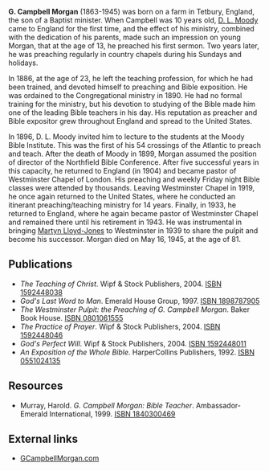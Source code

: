 **G. Campbell Morgan** (1863-1945) was born on a farm in Tetbury,
England, the son of a Baptist minister. When Campbell was 10 years
old, [D. L. Moody](D._L._Moody "D. L. Moody") came to England for
the first time, and the effect of his ministry, combined with the
dedication of his parents, made such an impression on young Morgan,
that at the age of 13, he preached his first sermon. Two years
later, he was preaching regularly in country chapels during his
Sundays and holidays.

In 1886, at the age of 23, he left the teaching profession, for
which he had been trained, and devoted himself to preaching and
Bible exposition. He was ordained to the Congregational ministry in
1890. He had no formal training for the ministry, but his devotion
to studying of the Bible made him one of the leading Bible teachers
in his day. His reputation as preacher and Bible expositor grew
throughout England and spread to the United States.

In 1896, D. L. Moody invited him to lecture to the students at the
Moody Bible Institute. This was the first of his 54 crossings of
the Atlantic to preach and teach. After the death of Moody in 1899,
Morgan assumed the position of director of the Northfield Bible
Conference. After five successful years in this capacity, he
returned to England (in 1904) and became pastor of Westminster
Chapel of London. His preaching and weekly Friday night Bible
classes were attended by thousands. Leaving Westminster Chapel in
1919, he once again returned to the United States, where he
conducted an itinerant preaching/teaching ministry for 14 years.
Finally, in 1933, he returned to England, where he again became
pastor of Westminster Chapel and remained there until his
retirement in 1943. He was instrumental in bringing
[Martyn Lloyd-Jones](Martyn_Lloyd-Jones "Martyn Lloyd-Jones") to
Westminster in 1939 to share the pulpit and become his successor.
Morgan died on May 16, 1945, at the age of 81.

## Publications

-   *The Teaching of Christ*. Wipf & Stock Publishers, 2004.
    [ISBN 1592448038](http://www.theopedia.com/Special:BookSources/1592448038)
-   *God's Last Word to Man*. Emerald House Group, 1997.
    [ISBN 1898787905](http://www.theopedia.com/Special:BookSources/1898787905)
-   *The Westminster Pulpit: the Preaching of G. Campbell Morgan*.
    Baker Book House.
    [ISBN 0801061555](http://www.theopedia.com/Special:BookSources/0801061555)
-   *The Practice of Prayer*. Wipf & Stock Publishers, 2004.
    [ISBN 1592448046](http://www.theopedia.com/Special:BookSources/1592448046)
-   *God's Perfect Will*. Wipf & Stock Publishers, 2004.
    [ISBN 1592448011](http://www.theopedia.com/Special:BookSources/1592448011)
-   *An Exposition of the Whole Bible*. HarperCollins Publishers,
    1992.
    [ISBN 0551024135](http://www.theopedia.com/Special:BookSources/0551024135)

## Resources

-   Murray, Harold. *G. Campbell Morgan: Bible Teacher*.
    Ambassador-Emerald International, 1999.
    [ISBN 1840300469](http://www.theopedia.com/Special:BookSources/1840300469)

## External links

-   [GCampbellMorgan.com](http://www.gcambellmorgan.com)



